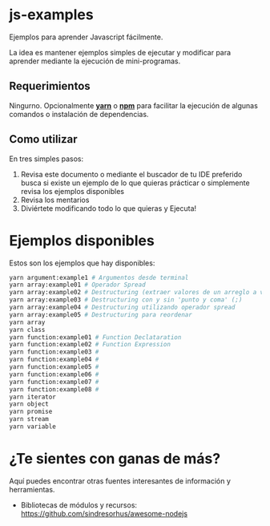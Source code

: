 # js-examples

Ejemplos para aprender Javascript fácilmente.

La idea es mantener ejemplos simples de ejecutar y modificar para aprender mediante la ejecución de mini-programas.

## Requerimientos

Ningurno. Opcionalmente [**yarn**](https://yarnpkg.com/es-ES/) o [**npm**](https://www.npmjs.com/) para facilitar la ejecución de algunas comandos o instalación de dependencias.

## Como utilizar

En tres simples pasos:

1. Revisa este documento o mediante el buscador de tu IDE preferido busca si existe un ejemplo de lo que quieras prácticar o simplemente revisa los ejemplos disponibles
2. Revisa los mentarios
3. Diviértete modificando todo lo que quieras y Ejecuta!


# Ejemplos disponibles

Estos son los ejemplos que hay disponibles:

```bash
yarn argument:example1 # Argumentos desde terminal
yarn array:example01 # Operador Spread
yarn array:example02 # Destructuring (extraer valores de un arreglo a variables)
yarn array:example03 # Destructuring con y sin 'punto y coma' (;)
yarn array:example04 # Destructuring utilizando operador spread
yarn array:example05 # Destructuring para reordenar
yarn array
yarn class
yarn function:example01 # Function Declataration
yarn function:example02 # Function Expression
yarn function:example03 #
yarn function:example04 #
yarn function:example05 #
yarn function:example06 #
yarn function:example07 #
yarn function:example08 #
yarn iterator
yarn object
yarn promise
yarn stream
yarn variable
```


# ¿Te sientes con ganas de más?

Aquí puedes encontrar otras fuentes interesantes de información y herramientas.

* Bibliotecas de módulos y recursos:
https://github.com/sindresorhus/awesome-nodejs

